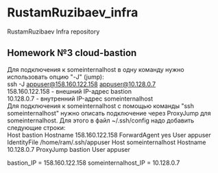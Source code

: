 # RustamRuzibaev_infra
RustamRuzibaev Infra repository
## Homework №3 cloud-bastion
Для подключения к someinternalhost в одну команду нужно использовать опцию "-J" (jump):\
ssh -J appuser@158.160.122.158 appuser@10.128.0.7\
158.160.122.158 - внешний IP-адрес bastion\
10.128.0.7 - внутренний IP-адрес someinternalhost\
Для подключения к someinternalhost c помощью команды "ssh someinternalhost" нужно описать подключение через ProxyJump для someinternalhost. Для этого в файл ~/.ssh/config надо добавить следующие строки:\
Host bastion
  Hostname 158.160.122.158
  ForwardAgent yes
  User appuser
  IdentityFile /home/ram/.ssh/appuser
Host someinternalhost
  Hostname 10.128.0.7
  ProxyJump bastion
  User appuser


bastion_IP = 158.160.122.158
someinternalhost_IP = 10.128.0.7
